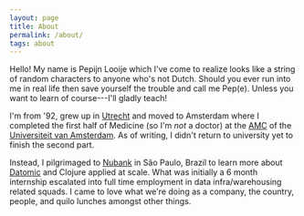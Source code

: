 ```yaml
---
layout: page
title: About
permalink: /about/
tags: about
---
```


Hello! My name is Pepijn Looije which I've come to realize looks like a string
of random characters to anyone who's not Dutch. Should you ever run into me in
real life then save yourself the trouble and call me Pep(e). Unless you want to
learn of course---I'll gladly teach!

I'm from '92, grew up in [Utrecht](https://en.wikipedia.org/wiki/Utrecht) and
moved to Amsterdam where I completed the first half of Medicine (so I'm *not* a
doctor) at the [AMC](http://amc.nl) of the [Universiteit van
Amsterdam](http://uva.nl). As of writing, I didn't return to university yet to
finish the second part.

Instead, I pilgrimaged to [Nubank](https://www.nubank.com.br) in São Paulo,
Brazil to learn more about [Datomic](https://www.datomic.com) and Clojure
applied at scale. What was initially a 6 month internship escalated into full
time employment in data infra/warehousing related squads. I came to love what
we're doing as a company, the country, people, and quilo lunches amongst other
things.
